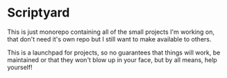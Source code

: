 # Scriptyard

This is just monorepo containing all of the small projects I'm working on, that don't need it's own repo but I still want to make available to others.

This is a launchpad for projects, so no guarantees that things will work, be maintained or that they won't blow up in your face, but by all means, help yourself!
